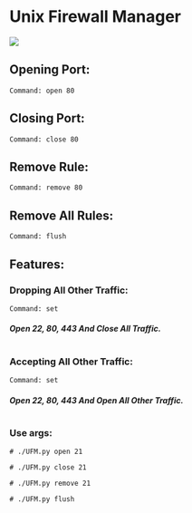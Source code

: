 # Unix Firewall Manager
![](https://github.com/ER-hamed/iptable-manager/raw/main/Screenshot.png)
## Opening Port:

```
Command: open 80
```


## Closing Port:
```
Command: close 80
```


## Remove Rule:
```
Command: remove 80
```


## Remove All Rules:
```
Command: flush
```



## Features:
### Dropping All Other Traffic:
```
Command: set
```

##### Open 22, 80, 443 And Close All Traffic.
#

### Accepting All Other Traffic:
```
Command: set
```

##### Open 22, 80, 443 And Open All Other Traffic.
#
 
### Use args:
```
# ./UFM.py open 21
```
```
# ./UFM.py close 21
```
```
# ./UFM.py remove 21
```
```
# ./UFM.py flush
```

